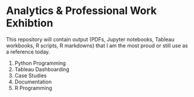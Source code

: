 # Analytics & Professional Work Exhibtion

This repository will contain output (PDFs, Jupyter notebooks, Tableau workbooks, R scripts, R markdowns)  that I am the most proud or still use as a reference today.

1.  Python Programming
2.  Tableau Dashboarding
3.  Case Studies 
4.  Documentation
5.  R Programming